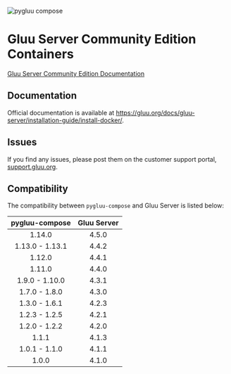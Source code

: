 ![pygluu compose](https://github.com/GluuFederation/community-edition-containers/workflows/pygluu%20compose/badge.svg?branch=4.5)
# Gluu Server Community Edition Containers

[Gluu Server Community Edition Documentation](https://gluu.org/docs/gluu-server/)

## Documentation

Official documentation is available at https://gluu.org/docs/gluu-server/installation-guide/install-docker/.

## Issues

If you find any issues, please post them on the customer support portal, [support.gluu.org](https://support.gluu.org).

## Compatibility

The compatibility between `pygluu-compose` and Gluu Server is listed below:

| pygluu-compose    | Gluu Server   |
|:-----------------:|:-------------:|
| 1.14.0            | 4.5.0         |
| 1.13.0 - 1.13.1   | 4.4.2         |
| 1.12.0            | 4.4.1         |
| 1.11.0            | 4.4.0         |
| 1.9.0 - 1.10.0    | 4.3.1         |
| 1.7.0 - 1.8.0     | 4.3.0         |
| 1.3.0 - 1.6.1     | 4.2.3         |
| 1.2.3 - 1.2.5     | 4.2.1         |
| 1.2.0 - 1.2.2     | 4.2.0         |
| 1.1.1             | 4.1.3         |
| 1.0.1 - 1.1.0     | 4.1.1         |
| 1.0.0             | 4.1.0         |
